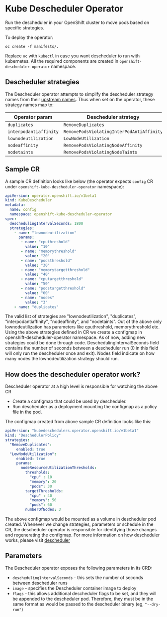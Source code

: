 # Kube Descheduler Operator

Run the descheduler in your OpenShift cluster to move pods based on specific strategies.

To deploy the operator:

```
oc create -f manifests/.
```

Replace `oc` with `kubectl` in case you want descheduler to run with kubernetes. All the required components are created in `openshift-descheduler-operator` namespace.

## Descheduler strategies

The Descheduler operator attempts to simplify the descheduler strategy names from their [upstream names](https://github.com/kubernetes-sigs/descheduler/#policy-and-strategies). Thus when set on the operator, these strategy names map to:

| Operator param | Descheduler strategy |
| ---- | ---- |
| `duplicates` | `RemoveDuplicates` |
| `interpodantiaffinity` | `RemovePodsViolatingInterPodAntiAffinity` |
| `lownodeutilization` | `LowNodeUtilization` |
| `nodeaffinity` | `RemovePodsViolatingNodeAffinity` |
| `nodetaints` | `RemovePodsViolatingNodeTaints` |

## Sample CR

A sample CR definition looks like below (the operator expects `config` CR under `openshift-kube-descheduler-operator` namespace):

```yaml
apiVersion: operator.openshift.io/v1beta1
kind: KubeDescheduler
metadata:
  name: config
  namespace: openshift-kube-descheduler-operator
spec:
  deschedulingIntervalSeconds: 1800
  strategies:
    - name: "lownodeutilization"
      params:
       - name: "cputhreshold"
         value: "10"
       - name: "memorythreshold"
         value: "20"
       - name: "podsthreshold"
         value: "30"
       - name: "memorytargetthreshold"
         value: "40"
       - name: "cputargetthreshold"
         value: "50"
       - name: "podstargetthreshold"
         value: "60"
       - name: "nodes"
         value: "3"
    - name: "duplicates"
```
The valid list of strategies are "lownodeutilization", "duplicates", "interpodantiaffinity", "nodeaffinity", and "nodetaints". Out of the above only lownodeutilization has parameters like cputhreshold, memorythreshold etc. Using the above strategies defined in CR we create a configmap in openshift-descheduler-operator namespace. As of now, adding new strategies could be done through code. DeschedulingIntervalSeconds field contains the number of seconds between a descheduler run (0 in this field will only run the descheduler once and exit). Nodes field indicate on how many nodes the lownodeutilization strategy should run.

## How does the descheduler operator work?

Descheduler operator at a high level is responsible for watching the above CR
- Create a configmap that could be used by descheduler.
- Run descheduler as a deployment mounting the configmap as a policy file in the pod.

The configmap created from above sample CR definition looks like this:

```yaml
apiVersion: "kubedeschedulers.operator.openshift.io/v1beta1"
kind: "DeschedulerPolicy"
strategies:
  "RemoveDuplicates":
     enabled: true
  "LowNodeUtilization":
     enabled: true
     params:
       nodeResourceUtilizationThresholds:
         thresholds:
           "cpu" : 10
           "memory": 20
           "pods": 30
         targetThresholds:
           "cpu" : 40
           "memory": 50
           "pods": 60
         numberOfNodes: 3
```

The above configmap would be mounted as a volume in descheduler pod created. Whenever we change strategies, parameters or schedule in the CR, the descheduler operator is responsible for identifying those changes and regenerating the configmap. For more information on how descheduler works, please visit [descheduler](https://docs.openshift.com/container-platform/3.11/admin_guide/scheduling/descheduler.html)


## Parameters
The Descheduler operator exposes the following parameters in its CRD:

* `deschedulingIntervalSeconds` - this sets the number of seconds between descheduler runs
* `image` - specifies the Descheduler container image to deploy
* `flags` - this allows additional descheduler flags to be set, and they will be appended to the descheduler pod. Therefore, they must be in the same format as would be passed to the descheduler binary (eg, `"--dry-run"`)
